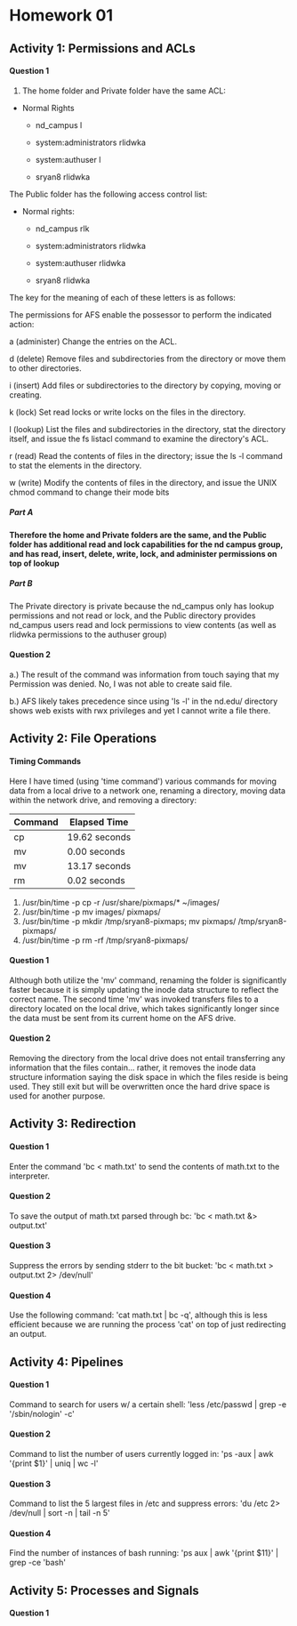 Homework 01
===========


## Activity 1: Permissions and ACLs

#### Question 1

1. The home folder and Private folder have the same ACL:


* Normal Rights

    * nd_campus l

    * system:administrators rlidwka

    * system:authuser l

    * sryan8 rlidwka

The Public folder has the following access control list:

* Normal rights:

    * nd_campus rlk
  
    * system:administrators rlidwka
    
    * system:authuser rlidwka

    * sryan8 rlidwka

The key for the meaning of each of these letters is as follows:

The permissions for AFS enable the possessor to perform the indicated action:

a (administer)
Change the entries on the ACL.

d (delete)
Remove files and subdirectories from the directory or move them to other directories.

i (insert)
Add files or subdirectories to the directory by copying, moving or creating.

k (lock)
Set read locks or write locks on the files in the directory.

l (lookup)
List the files and subdirectories in the directory, stat the directory itself, and issue the fs listacl command to examine the directory's ACL.

r (read)
Read the contents of files in the directory; issue the ls -l command to stat the elements in the directory.

w (write)
Modify the contents of files in the directory, and issue the UNIX chmod command to change their mode bits

##### Part A

**Therefore the home and Private folders are the same, and the Public folder has additional read and lock capabilities for the nd campus group, and has read, insert, delete, write, lock, and administer permissions on top of lookup**

##### Part B

The Private directory is private because the nd\_campus only has lookup permissions and not read or lock, and the Public directory provides nd\_campus users read and lock permissions to view contents (as well as rlidwka permissions to the authuser group) 



#### Question 2

a.) The result of the command was information from touch saying that my Permission was denied.  No, I was not able to create said file.

b.) AFS likely takes precedence since using 'ls -l' in the nd.edu/ directory shows web exists with rwx privileges and yet I cannot write a file there. 



## Activity 2: File Operations

#### Timing Commands

Here I have timed (using 'time command') various commands for moving data from a local drive to a network one, renaming a directory, moving data within the network drive, and removing a directory:

| Command                          | Elapsed Time  |
|----------------------------------|---------------|
| cp                               | 19.62 seconds |
| mv                               | 0.00 seconds  |
| mv                               | 13.17 seconds |
| rm                               | 0.02 seconds  |


1. /usr/bin/time -p cp -r /usr/share/pixmaps/\* ~/images/ 
2. /usr/bin/time -p mv images/ pixmaps/ 
3. /usr/bin/time -p mkdir /tmp/sryan8-pixmaps; mv pixmaps/ /tmp/sryan8-pixmaps/ 
4. /usr/bin/time -p rm -rf /tmp/sryan8-pixmaps/

#### Question 1

Although both utilize the 'mv' command, renaming the folder is significantly faster because it is simply updating the inode data structure to reflect the correct name.  The second time 'mv' was invoked transfers files to a directory located on the local drive, which takes significantly longer since the data must be sent from its current home on the AFS drive.

#### Question 2

Removing the directory from the local drive does not entail transferring any information that the files contain... rather, it removes the inode data structure information saying the disk space in which the files reside is being used.  They still exit but will be overwritten once the hard drive space is used for another purpose.


## Activity 3: Redirection

#### Question 1

Enter the command 'bc < math.txt' to send the contents of math.txt to the interpreter.

#### Question 2

To save the output of math.txt parsed through bc:  'bc < math.txt &> output.txt'

#### Question 3

Suppress the errors by sending stderr to the bit bucket:  'bc < math.txt > output.txt 2> /dev/null'

#### Question 4

Use the following command: 'cat math.txt | bc -q', although this is less efficient because we are running the process 'cat' on top of just redirecting an output.


## Activity 4: Pipelines

#### Question 1

Command to search for users w/ a certain shell:  'less /etc/passwd | grep -e '/sbin/nologin' -c'

#### Question 2

Command to list the number of users currently logged in:  'ps -aux | awk '{print $1}' | uniq | wc -l'

#### Question 3

Command to list the 5 largest files in /etc and suppress errors:  'du /etc 2> /dev/null | sort -n | tail -n 5'

#### Question 4

Find the number of instances of bash running:  'ps aux | awk '{print $11}' | grep -ce 'bash'


## Activity 5: Processes and Signals

#### Question 1 






























